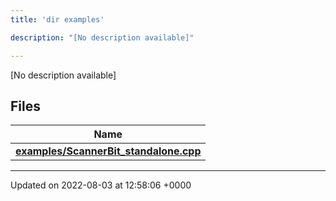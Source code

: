 ```yaml
---
title: 'dir examples'

description: "[No description available]"

---
```







[No description available]

## Files

| Name           |
| -------------- |
| **[examples/ScannerBit_standalone.cpp](/documentation/code/gambit_sphinx/files/scannerbit__standalone_8cpp/#file-scannerbit-standalone.cpp)**  |






-------------------------------

Updated on 2022-08-03 at 12:58:06 +0000
